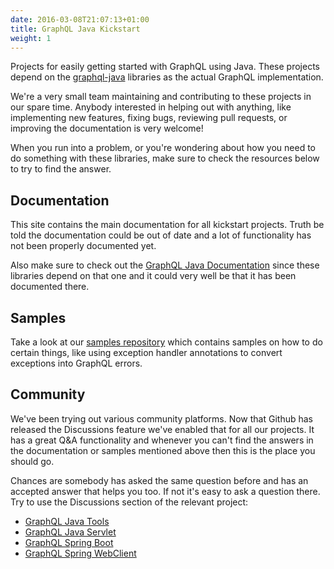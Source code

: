 ```yaml
---
date: 2016-03-08T21:07:13+01:00
title: GraphQL Java Kickstart
weight: 1
---
```

Projects for easily getting started with GraphQL using Java. These projects
depend on the [graphql-java](https://github.com/graphql-java/graphql-java)
libraries as the actual GraphQL implementation.

We're a very small team maintaining and contributing to these projects
in our spare time. Anybody interested in helping out with anything, like
implementing new features, fixing bugs, reviewing pull requests, or
improving the documentation is very welcome!

When you run into a problem, or you're wondering about how you need to
do something with these libraries, make sure to check the resources below
to try to find the answer.

## Documentation

This site contains the main documentation for all kickstart projects. Truth
be told the documentation could be out of date and a lot of functionality
has not been properly documented yet.

Also make sure to check out the [GraphQL Java Documentation](https://www.graphql-java.com/)
since these libraries depend on that one and it could very well be that
it has been documented there.

## Samples

Take a look at our [samples repository](https://github.com/graphql-java-kickstart/samples)
which contains samples on how to do certain things, like using
exception handler annotations to convert exceptions into GraphQL errors.

## Community

We've been trying out various community platforms. Now that Github has released the Discussions
feature we've enabled that for all our projects.
It has a great Q&A functionality and whenever you can't find the answers in the
documentation or samples mentioned above then this is the place you should go.

Chances are somebody has asked the same question before and has an accepted answer
that helps you too. If not it's easy to ask a question there. Try to use
the Discussions section of the relevant project:

* [GraphQL Java Tools](https://github.com/graphql-java-kickstart/graphql-java-tools/discussions)
* [GraphQL Java Servlet](https://github.com/graphql-java-kickstart/graphql-java-servlet/discussions)
* [GraphQL Spring Boot](https://github.com/graphql-java-kickstart/graphql-spring-boot/discussions)
* [GraphQL Spring WebClient](https://github.com/graphql-java-kickstart/graphql-spring-webclient/discussions)
